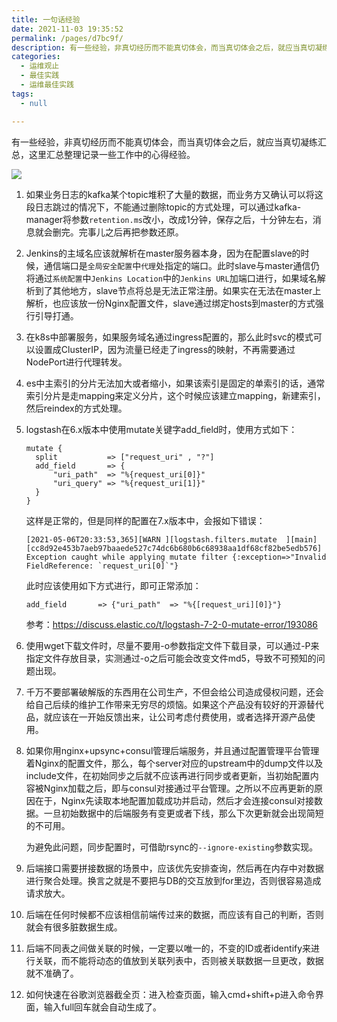 ```yaml
---
title: 一句话经验
date: 2021-11-03 19:35:52
permalink: /pages/d7bc9f/
description: 有一些经验，非真切经历而不能真切体会，而当真切体会之后，就应当真切凝练汇总，这里汇总整理记录一些工作中的心得经验。
categories:
  - 运维观止
  - 最佳实践
  - 运维最佳实践
tags:
  - null

---
```


有一些经验，非真切经历而不能真切体会，而当真切体会之后，就应当真切凝练汇总，这里汇总整理记录一些工作中的心得经验。

![](http://t.eryajf.net/imgs/2021/11/9e5a098c0095e5d2.jpg)

1. 如果业务日志的kafka某个topic堆积了大量的数据，而业务方又确认可以将这段日志跳过的情况下，不能通过删除topic的方式处理，可以通过kafka-manager将参数`retention.ms`改小，改成1分钟，保存之后，十分钟左右，消息就会删完。完事儿之后再把参数还原。

2. Jenkins的主域名应该就解析在master服务器本身，因为在配置slave的时候，通信端口是`全局安全配置`中`代理`处指定的端口。此时slave与master通信仍将通过`系统配置`中`Jenkins Location`中的`Jenkins URL`加端口进行，如果域名解析到了其他地方，slave节点将总是无法正常注册。如果实在无法在master上解析，也应该放一份Nginx配置文件，slave通过绑定hosts到master的方式强行引导打通。

3. 在k8s中部署服务，如果服务域名通过ingress配置的，那么此时svc的模式可以设置成ClusterIP，因为流量已经走了ingress的映射，不再需要通过NodePort进行代理转发。

4. es中主索引的分片无法加大或者缩小，如果该索引是固定的单索引的话，通常索引分片是走mapping来定义分片，这个时候应该建立mapping，新建索引，然后reindex的方式处理。

5. logstash在6.x版本中使用mutate关键字add_field时，使用方式如下：
   ```
   mutate {
     split           => ["request_uri" , "?"]
     add_field       => {
         "uri_path"  => "%{request_uri[0]}"
         "uri_query" => "%{request_uri[1]}"
     }
   }
   ```

   这样是正常的，但是同样的配置在7.x版本中，会报如下错误：
   ```
   [2021-05-06T20:33:53,365][WARN ][logstash.filters.mutate  ][main][cc8d92e453b7aeb97baaede527c74dc6b680b6c68938aa1df68cf82be5edb576] Exception caught while applying mutate filter {:exception=>"Invalid FieldReference: `request_uri[0]`"}
   ```

    此时应该使用如下方式进行，即可正常添加：
   ```
   add_field       => {"uri_path"  => "%{[request_uri][0]}"}
   ```

	参考：https://discuss.elastic.co/t/logstash-7-2-0-mutate-error/193086

6. 使用wget下载文件时，尽量不要用-o参数指定文件下载目录，可以通过-P来指定文件存放目录，实测通过-o之后可能会改变文件md5，导致不可预知的问题出现。

7. 千万不要部署破解版的东西用在公司生产，不但会给公司造成侵权问题，还会给自己后续的维护工作带来无穷尽的烦恼。如果这个产品没有较好的开源替代品，就应该在一开始反馈出来，让公司考虑付费使用，或者选择开源产品使用。

8. 如果你用nginx+upsync+consul管理后端服务，并且通过配置管理平台管理着Nginx的配置文件，那么，每个server对应的upstream中的dump文件以及include文件，在初始同步之后就不应该再进行同步或者更新，当初始配置内容被Nginx加载之后，即与consul对接通过平台管理。之所以不应再更新的原因在于，Nginx先读取本地配置加载成功并启动，然后才会连接consul对接数据。一旦初始数据中的后端服务有变更或者下线，那么下次更新就会出现简短的不可用。

   为避免此问题，同步配置时，可借助rsync的`--ignore-existing`参数实现。

9. 后端接口需要拼接数据的场景中，应该优先安排查询，然后再在内存中对数据进行聚合处理。换言之就是不要把与DB的交互放到for里边，否则很容易造成请求放大。

10. 后端在任何时候都不应该相信前端传过来的数据，而应该有自己的判断，否则就会有很多脏数据生成。

11. 后端不同表之间做关联的时候，一定要以唯一的，不变的ID或者identify来进行关联，而不能将动态的值放到关联列表中，否则被关联数据一旦更改，数据就不准确了。

12. 如何快速在谷歌浏览器截全页：进入检查页面，输入cmd+shift+p进入命令界面，输入full回车就会自动生成了。